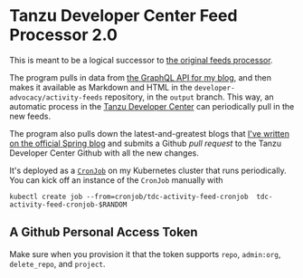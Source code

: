 # Tanzu Developer Center Feed Processor 2.0

This is meant to be a logical successor to [the original feeds processor](https://github.com/developer-advocacy/feed-processor). 

The program pulls in data from [the GraphQL API for my blog](https://api.joshlong.com/graphiql), and then makes it available as Markdown and HTML in the `developer-advocacy/activity-feeds` repository, in the `output` branch. This way, an automatic process in the [Tanzu Developer Center](https://github.com/vmware-tanzu/tanzu-dev-portal) can periodically pull in the new feeds.   

The program also pulls down the latest-and-greatest blogs that [I've written on the official Spring blog](https://spring.io/blog) and submits a Github _pull request_ to the Tanzu Developer Center Github with all the new changes. 

It's deployed as a [`CronJob`](https://kubernetes.io/docs/concepts/workloads/controllers/cron-jobs/) on my Kubernetes cluster that runs periodically. You can kick off an instance of the `CronJob` manually with 

```shell
kubectl create job --from=cronjob/tdc-activity-feed-cronjob  tdc-activity-feed-cronjob-$RANDOM
```



##  A Github Personal Access Token 

Make sure when you provision it that the token supports `repo`, `admin:org`, `delete_repo`, and `project`.

